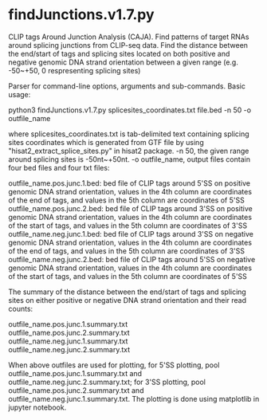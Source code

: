 # findJunctions.v1.7.py
CLIP tags Around Junction Analysis (CAJA). Find patterns of target RNAs around splicing junctions from CLIP-seq data.
Find the distance between the end/start of tags and splicing sites located on both positive and negative genomic DNA strand orientation between a given range (e.g. -50~+50, 0 respresenting splicing sites)

Parser for command-line options, arguments and sub-commands. Basic usage:

python3 findJunctions.v1.7.py splicesites_coordinates.txt file.bed -n 50 -o outfile_name

where splicesites_coordinates.txt is tab-delimited text containing splicing sites coordinates which is generated from GTF file by using "hisat2_extract_splice_sites.py" in hisat2 package. -n 50, the given range around splicing sites is -50nt~+50nt. -o outfile_name, output files contain four bed files and four txt files:

outfile_name.pos.junc.1.bed: bed file of CLIP tags around 5'SS on positive genomic DNA strand orientation, values in the 4th column are coordinates of the end of tags, and values in the 5th column are coordinates of 5'SS <br />
outfile_name.pos.junc.2.bed: bed file of CLIP tags around 3'SS on positive genomic DNA strand orientation, values in the 4th column are coordinates of the start of tags, and values in the 5th column are coordinates of 3'SS <br />
outfile_name.neg.junc.1.bed: bed file of CLIP tags around 3'SS on negative genomic DNA strand orientation, values in the 4th column are coordinates of the end of tags, and values in the 5th column are coordinates of 3'SS <br />
outfile_name.neg.junc.2.bed: bed file of CLIP tags around 5'SS on negative genomic DNA strand orientation, values in the 4th column are coordinates of the start of tags, and values in the 5th column are coordinates of 5'SS <br />

The summary of the distance between the end/start of tags and splicing sites on either positive or negative DNA strand orientation and their read counts:

outfile_name.pos.junc.1.summary.txt <br />
outfile_name.pos.junc.2.summary.txt <br />
outfile_name.neg.junc.1.summary.txt <br />
outfile_name.neg.junc.2.summary.txt <br />

When above outfiles are used for plotting, for 5'SS plotting, pool outfile_name.pos.junc.1.summary.txt and outfile_name.neg.junc.2.summary.txt; for 3'SS plotting, pool outfile_name.pos.junc.2.summary.txt and outfile_name.neg.junc.1.summary.txt. The plotting is done using matplotlib in jupyter notebook.

